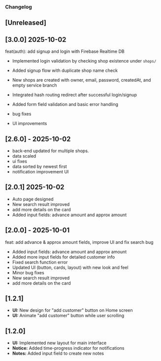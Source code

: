 ### Changelog

## [Unreleased]


## [3.0.0] 2025-10-02
feat(auth): add signup and login with Firebase Realtime DB

- Implemented login validation by checking shop existence under `shops/`
- Added signup flow with duplicate shop name check
- New shops are created with owner, email, password, createdAt, and empty service branch
- Integrated hash routing redirect after successful login/signup
- Added form field validation and basic error handling

- bug fixes
- UI improvements 

## [2.6.0] - 2025-10-02
- back-end updated for multiple shops.
- data scaled 
- ui fixes
- data sorted by newest first 
- notification improvement UI

## [2.0.1] 2025-10-02
- Auto page designed
- New search result improved
- add more details on the card
- Added input fields: advance amount and approx amount

## [2.0.0] - 2025-10-01
 feat: add advance & approx amount fields, improve UI and fix search bug

- Added input fields: advance amount and approx amount
- Added more input fields for detailed customer info
- Fixed search function error
- Updated UI (button, cards, layout) with new look and feel
- Minor bug fixes
- New search result improved
- add more details on the card

## [1.2.1]
- **UI:** New design for "add customer" button on Home screen
- **UI:** Animate "add customer" button while user scrolling

## [1.2.0]
- **UI:** Implemented new layout for main interface
- **Notice:** Added time-progress indicator for notifications
- **Notes:** Added input field to create new notes